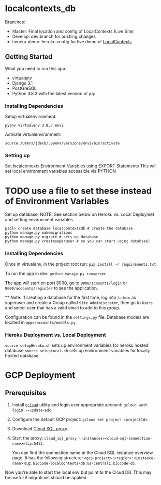 # localcontexts_db
Branches:
- Master: Final location and config of LocalContexts (Live Site)
- Develop: dev branch for pushing changes
- heroku-demo: heroku config for live demo of [LocalContexts](https://localcontexts.herokuapp.com/)

## Getting Started
What you need to run this app:
- virtualenv
- Django 3.1
- PostGreSQL
- Python 3.8.3 with the latest version of `pip`

### Installing Dependencies
Setup virtualenvironment:
```
pyenv virtualenv 3.8.3 envi
```

Activate virtualenvironment:
```
source /Users/jdeck/.pyenv/versions/envi/bin/activate
```

### Setting up
Set localcontexts Environment Variables using EXPORT Statements
This will set local environment variables accessible via PYTHON
# TODO use a file to set these instead of Environment Variables


Set up database:
NOTE: See section below on Heroku vs. Local Deploymet and setting environment variables
```
psql> create database localcontextsdb # create the database
python manage.py makemigrations
python manage.py migrate # sets up database
python manage.py createsuperuser # so you can start using database)
```

### Installing Dependencies
Once in virtualenv, in the project root run:
```pip install -r requirements.txt```

To run the app in dev:
```python manage.py runserver```

The app will start on port 8000, go to `8000/accounts/login` or `8000/accounts/register` to see the application.

** Note:
If creating a database for the first time, log into `/admin` as superuser and create a Group called `Site Administrator`, then go to `Users` and select user that has a valid email to add to this group.

Configuration can be found in the `settings.py` file.
Database models are located in `apps/accounts/models.py`.

### Heroku Deployment vs. Local Deployment
```source setupHeroku.sh``` sets up environment variables for heroku hosted database
```source setupLocal.sh``` sets up environment variables for locally hosted database

# GCP Deployment

## Prerequisites

1. Install [`gcloud`][gcloud] utility and login user appropriate account: `gcloud auth login --update-adc`.

2. Configure the default GCP project: `gcloud set project <projectId>`.

3. Download [Cloud SQL proxy][csql-proxy].

4. Start the proxy: `cloud_sql_proxy --instances=<cloud-sql-connection-name>=tcp:5432`.

   You can find the connection name at the Cloud SQL instance overview page.
   It has the following structure: `<gcp-project>:<region>:<instance-name>` e.g. 
   `biocode-localcontests-db:us-central1:biocode-db`.

Now you're able to start the local env but point to the Cloud DB. This may be useful 
if migrations should be applied.

[gcloud]: https://cloud.google.com/sdk/docs/install
[csql-proxy]: https://cloud.google.com/sql/docs/postgres/quickstart-proxy-test#install-proxy
